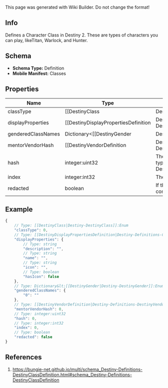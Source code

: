 <span class="wiki-builder">This page was generated with Wiki Builder. Do not change the format!</span>

## Info
Defines a Character Class in Destiny 2.  These are types of characters you can play, likeTitan, Warlock, and Hunter.

## Schema
* **Schema Type:** Definition
* **Mobile Manifest:** Classes

## Properties
Name | Type | Description
---- | ---- | -----------
classType | [[DestinyClass|Destiny-DestinyClass]]:Enum | In Destiny 1, we added a convenience Enumeration for referring to classes.  We've kept it,though mostly for posterity.  This is the enum value for this definition's class.
displayProperties | [[DestinyDisplayPropertiesDefinition|Destiny-Definitions-Common-DestinyDisplayPropertiesDefinition]]:Definition | 
genderedClassNames | Dictionary&lt;[[DestinyGender|Destiny-DestinyGender]]:Enum,string&gt; | A localized string referring to the singular form of the Class's name when referred to in gendered form.Keyed by the DestinyGender.
mentorVendorHash | [[DestinyVendorDefinition|Destiny-Definitions-DestinyVendorDefinition]]:ManifestDefinition:integer:uint32:nullable | If the Class has a Mentor (all classes *should*), this will be the hash identifier for that Vendor if you care.
hash | integer:uint32 | The unique identifier for this entity.  Guaranteed to be unique for the type of entity, but not globally. When entities refer to each other in Destiny content, it is this hash that they are referring to.
index | integer:int32 | The index of the entity as it was found in the investment tables.
redacted | boolean | If this is true, then there is an entity with this identifier/type combination, but BNet isnot yet allowed to show it.  Sorry!

## Example
```javascript
{
    // Type: [[DestinyClass|Destiny-DestinyClass]]:Enum
    "classType": 0,
    // Type: [[DestinyDisplayPropertiesDefinition|Destiny-Definitions-Common-DestinyDisplayPropertiesDefinition]]:Definition
    "displayProperties": {
        // Type: string
        "description": "",
        // Type: string
        "name": "",
        // Type: string
        "icon": "",
        // Type: boolean
        "hasIcon": false
    },
    // Type: Dictionary&lt;[[DestinyGender|Destiny-DestinyGender]]:Enum,string&gt;
    "genderedClassNames": {
        "0": ""
    },
    // Type: [[DestinyVendorDefinition|Destiny-Definitions-DestinyVendorDefinition]]:ManifestDefinition:integer:uint32:nullable
    "mentorVendorHash": 0,
    // Type: integer:uint32
    "hash": 0,
    // Type: integer:int32
    "index": 0,
    // Type: boolean
    "redacted": false
}

```

## References
1. https://bungie-net.github.io/multi/schema_Destiny-Definitions-DestinyClassDefinition.html#schema_Destiny-Definitions-DestinyClassDefinition
